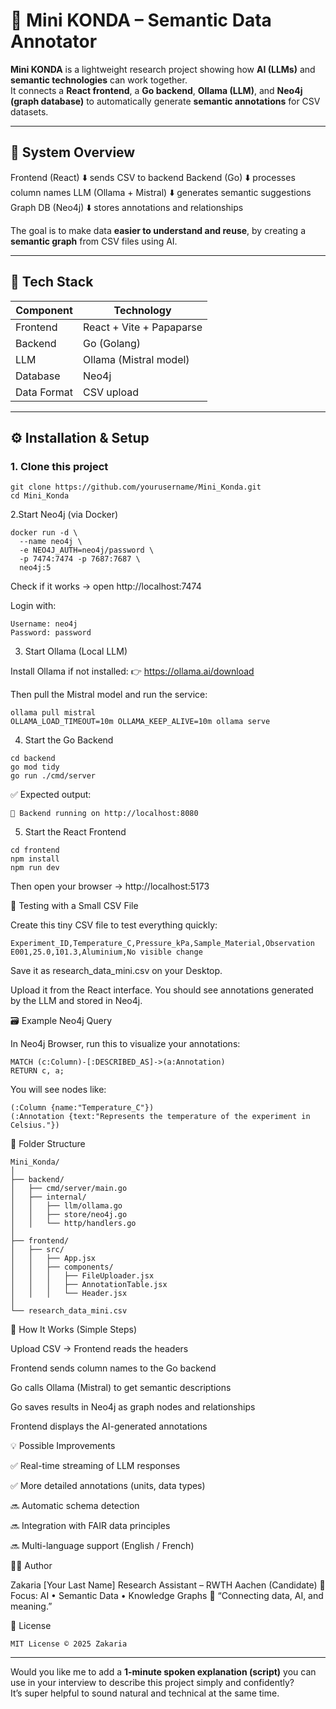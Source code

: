 # 🧠 Mini KONDA – Semantic Data Annotator

**Mini KONDA** is a lightweight research project showing how **AI (LLMs)** and **semantic technologies** can work together.  
It connects a **React frontend**, a **Go backend**, **Ollama (LLM)**, and **Neo4j (graph database)** to automatically generate **semantic annotations** for CSV datasets.

---

## 🚀 System Overview

Frontend (React)
⬇️ sends CSV to backend
Backend (Go)
⬇️ processes column names
LLM (Ollama + Mistral)
⬇️ generates semantic suggestions
Graph DB (Neo4j)
⬇️ stores annotations and relationships


The goal is to make data **easier to understand and reuse**, by creating a **semantic graph** from CSV files using AI.

---

## 🧩 Tech Stack

| Component | Technology |
|------------|-------------|
| Frontend | React + Vite + Papaparse |
| Backend | Go (Golang) |
| LLM | Ollama (Mistral model) |
| Database | Neo4j |
| Data Format | CSV upload |

---

## ⚙️ Installation & Setup

### 1. Clone this project

```
git clone https://github.com/yourusername/Mini_Konda.git
cd Mini_Konda
```

2.Start Neo4j (via Docker)
```
docker run -d \
  --name neo4j \
  -e NEO4J_AUTH=neo4j/password \
  -p 7474:7474 -p 7687:7687 \
  neo4j:5
```

Check if it works → open http://localhost:7474

Login with:
```
Username: neo4j
Password: password
```


3. Start Ollama (Local LLM)

Install Ollama if not installed:
👉 https://ollama.ai/download

Then pull the Mistral model and run the service:
```
ollama pull mistral
OLLAMA_LOAD_TIMEOUT=10m OLLAMA_KEEP_ALIVE=10m ollama serve
```


4. Start the Go Backend
```
cd backend
go mod tidy
go run ./cmd/server
```

✅ Expected output:
```
🚀 Backend running on http://localhost:8080
```

5. Start the React Frontend
```
cd frontend
npm install
npm run dev
```

Then open your browser → http://localhost:5173

🧠 Testing with a Small CSV File

Create this tiny CSV file to test everything quickly:
```
Experiment_ID,Temperature_C,Pressure_kPa,Sample_Material,Observation
E001,25.0,101.3,Aluminium,No visible change
```

Save it as research_data_mini.csv on your Desktop.

Upload it from the React interface.
You should see annotations generated by the LLM and stored in Neo4j.

🗃️ Example Neo4j Query

In Neo4j Browser, run this to visualize your annotations:
```
MATCH (c:Column)-[:DESCRIBED_AS]->(a:Annotation)
RETURN c, a;
```

You will see nodes like:
```
(:Column {name:"Temperature_C"})
(:Annotation {text:"Represents the temperature of the experiment in Celsius."})
```

🧩 Folder Structure
```
Mini_Konda/
│
├── backend/
│   ├── cmd/server/main.go
│   ├── internal/
│   │   ├── llm/ollama.go
│   │   ├── store/neo4j.go
│   │   └── http/handlers.go
│
├── frontend/
│   ├── src/
│   │   ├── App.jsx
│   │   ├── components/
│   │   │   ├── FileUploader.jsx
│   │   │   ├── AnnotationTable.jsx
│   │   │   └── Header.jsx
│
└── research_data_mini.csv
```

💬 How It Works (Simple Steps)

Upload CSV → Frontend reads the headers

Frontend sends column names to the Go backend

Go calls Ollama (Mistral) to get semantic descriptions

Go saves results in Neo4j as graph nodes and relationships

Frontend displays the AI-generated annotations

💡 Possible Improvements

✅ Real-time streaming of LLM responses

✅ More detailed annotations (units, data types)

🔜 Automatic schema detection

🔜 Integration with FAIR data principles

🔜 Multi-language support (English / French)

🧑‍💻 Author

Zakaria [Your Last Name]
Research Assistant – RWTH Aachen (Candidate)
🎯 Focus: AI • Semantic Data • Knowledge Graphs
💬 “Connecting data, AI, and meaning.”

📄 License
```
MIT License © 2025 Zakaria
```

---

Would you like me to add a **1-minute spoken explanation (script)** you can use in your interview to describe this project simply and confidently?  
It’s super helpful to sound natural and technical at the same time.
